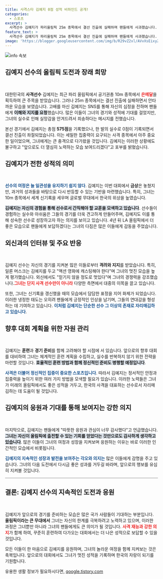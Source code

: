 ```yaml
---
title: 사격스타 김예지 0점 성적 비하인드 공개!
categories:
  - 스포츠
excerpt: >
  사격선수 김예지가 파리올림픽 25m 종목에서 결선 진출에 실패하며 팬들에게 사과했습니다. 그는 4년 뒤 LA 올림픽을 준비하겠다고 결심을 다졌습니다. 전 세계가 주목한 그의 매력적인 모습과 함께, 앞으로의 행보에 기대가 모아집니다.
feature_text: >
  사격선수 김예지가 파리올림픽 25m 종목에서 결선 진출에 실패하며 팬들에게 사과했습니다. 그는 4년 뒤 LA 올림픽을 준비하겠다고 결심을 다졌습니다. 전 세계가 주목한 그의 매력적인 모습과 함께, 앞으로의 행보에 기대가 모아집니다.
image: 'https://blogger.googleusercontent.com/img/b/R29vZ2xl/AVvXsEixyZcFfHzMRdzZMjFBmAUKJYCLCGyLL1o632UiGVXcaFdKo_bkvkuCioo0uUKlGfBVcT3P84aROyZIXSBEx3Aw5nCQ3pTgDom1WDC4m8eifvWiAmWEEVb4x6G_l8C0QH225ldMjyaFvpxGEBGNO37VmDTDMHGhJPq73UglMfDca1-0aw/s1600/blogspot.png'
---
```


<p><img src="https://blogger.googleusercontent.com/img/b/R29vZ2xl/AVvXsEixyZcFfHzMRdzZMjFBmAUKJYCLCGyLL1o632UiGVXcaFdKo_bkvkuCioo0uUKlGfBVcT3P84aROyZIXSBEx3Aw5nCQ3pTgDom1WDC4m8eifvWiAmWEEVb4x6G_l8C0QH225ldMjyaFvpxGEBGNO37VmDTDMHGhJPq73UglMfDca1-0aw/s1600/blogspot.png" alt="info 속보" /></p>

<h2 data-ke-size="size26">김예지 선수의 올림픽 도전과 장래 희망</h2>

<p data-ke-size="size16">&nbsp;</p>

<p data-ke-size="size16">대한민국의 <b>사격선수</b> 김예지는 최근 파리 올림픽에서 공기권총 10m 종목에서 <b><span style="color: #ee2323;">은메달</span></b>을 획득하여 큰 주목을 받았습니다. 그러나 25m 종목에서는 결선 진출에 실패하면서 안타까운 모습을 보였습니다. 고배를 마신 김예지는 SNS를 통해 자신의 심정을 전하며 팬들에게 <b><span style="background-color: #21538527;">이해와 지지를 요청</span></b>했습니다. 많은 이들이 그녀의 경기와 성적에 기대를 걸었지만, 그녀의 실수로 인해 실망감을 안겨드려서 죄송하다는 메시지를 전했습니다.</p>

<p data-ke-size="size16">본선 경기에서 김예지는 총점 <b>575점</b>을 기록했으나, 한 발의 실수로 0점이 기록되면서 결선 진출이 좌절되었습니다. 이는 세밀한 집중력이 요구되는 사격 종목에서 아주 중요한 일이었으며, 그녀에게는 큰 충격으로 다가왔을 것입니다. 김예지는 이러한 상황에도 불구하고 "앞으로도 더 열심히 노력하는 모습 보여드리겠다"고 포부를 밝혔습니다.</p>

<h2 data-ke-size="size26">김예지가 전한 성적의 의미</h2>

<p data-ke-size="size16">&nbsp;</p>

<p data-ke-size="size16"><b><span style="color: #1a5490;">선수의 여정은 늘 일관성을 유지하기 쉽지 않다</span></b>. 김예지는 이번 대회에서 <b>금상</b>은 놓쳤지만, 과거의 성과들을 바탕으로 다시 반등할 수 있는 기반을 마련했습니다. 특히, 그녀는 10m 종목에서 세계 신기록을 세우며 글로벌 무대에서 한국의 위상을 높였습니다.</p>

<p data-ke-size="size16"><b><span style="background-color: #21538527;">김예지는 자신의 경험을 통해 선수로서 간직해야 할 교훈을 모색하고 있습니다</span></b>. 선수들이 경험하는 실수와 아쉬움은 그들의 경기를 더욱 견고하게 만들어주며, 김예지도 이를 통해 성숙한 선수로 성장하고자 하는 의지를 보이고 있습니다. 4년 뒤 LA 올림픽에서 더 좋은 모습으로 팬들에게 보답하겠다는 그녀의 다짐은 많은 이들에게 감동을 주었습니다.</p>

<h2 data-ke-size="size26">외신과의 인터뷰 및 주요 반응</h2>

<p data-ke-size="size16">&nbsp;</p>

<p data-ke-size="size16">김예지 선수는 자신의 경기를 지켜본 많은 이들로부터 <b>격려와 지지</b>를 받았습니다. 특히, 일론 머스크는 김예지를 두고 "액션 영화에 캐스팅해야 한다"며 그녀의 멋진 모습을 높게 평가했습니다. 외신에서도 "믿기지 않을 정도로 멋있다"며 그녀의 경쟁력을 강조했습니다.<b><span style="color: #ee2323;">그녀는 단지 사격 선수만이 아니라</span></b> 다양한 측면에서 대중의 이목을 끌고 있습니다.</p>

<p data-ke-size="size16">또한, 그녀는 신기록을 갱신했을 때의 모습에서 담담한 표정을 지어 화제가 되었습니다. 이러한 냉정한 태도는 오히려 팬들에게 긍정적인 인상을 남기며, 그들의 연대감을 형성하는 데 기여하고 있습니다. <b><span style="color: #1a5490;">이처럼 김예지는 단순한 선수 그 이상의 존재로 자리매김하고 있습니다</span></b>.</p>

<h2 data-ke-size="size26">향후 대회 계획을 위한 자원 관리</h2>

<p data-ke-size="size16">&nbsp;</p>

<p data-ke-size="size16">김예지는 <b>훈련</b>과 <b>경기 준비</b>를 함께 고려해야 할 시점에 서 있습니다. 앞으로의 향후 대회를 대비하여 그녀는 체계적인 훈련 계획을 수립하고, 실수를 반복하지 않기 위한 전략을 마련할 것입니다. <b><span style="background-color: #21538527;">효율적인 훈련 방법과 함께 정신적인 준비도 병행할 예정입니다</span></b>.</p>

<p data-ke-size="size16"><b><span style="color: #1a5490;">사격은 더불어 정신적인 집중이 중요한 스포츠입니다</span></b>. 따라서 김예지는 정서적인 안정과 집중력을 높이기 위한 여러 가지 방법을 모색할 필요가 있습니다. 이러한 노력들은 그녀가 미래의 올림픽에서도 좋은 성적을 거두고, 한국의 사격을 대표하는 선수로서 자리매김하는 데 도움이 될 것입니다.</p>

<h2 data-ke-size="size26">김예지의 응원과 기대를 통해 보여지는 강한 의지</h2>

<p data-ke-size="size16">&nbsp;</p>

<p data-ke-size="size16">마지막으로, 김예지는 팬들에게 "따뜻한 응원과 관심이 너무 감사했다"고 언급했습니다. <b><span style="background-color: #21538527;">그녀는 자신이 올림픽에 출전할 수 있는 기회를 얻었다는 것만으로도 감사하게 생각하고 있습니다</span></b>. 많은 이들이 그녀의 여정과 성장을 지켜보며 응원하는 이유는 바로 이러한 인간적인 모습에서 비롯됩니다.</p>

<p data-ke-size="size16"><b><span style="color: #1a5490;">김예지의 지속적인 성장과 발전을 보여주는 각오와 의지는</span></b> 많은 이들에게 감명을 주고 있습니다. 그녀의 다음 도전에서 다시금 좋은 성과를 거두길 바라며, 앞으로의 행보를 유심히 지켜볼 것입니다.</p>

<hr style="height: 3px; background-color: #ccc; border: none;" />

<h2 data-ke-size="size26">결론: 김예지 선수의 지속적인 도전과 응원</h2>

<p data-ke-size="size16">&nbsp;</p>

<p data-ke-size="size16">김예지가 앞으로의 경기를 준비하는 모습은 많은 국가 사람들이 기대하는 부분입니다. <b>올림픽이라는 큰 무대에서</b> 그녀는 자신의 한계를 극복하려고 노력하고 있으며, 이러한 과정은 그녀뿐만 아니라 그녀의 팬들에게도 큰 의미가 될 것입니다. <b><span style="color: #ee2323;">사격 재능과 강한 의지</span></b>가 함께 하여, 꾸준히 훈련하여 다가오는 대회에서는 더 나은 성적으로 보답할 수 있을 것입니다.</p>

<p data-ke-size="size16">모든 이들이 한 마음으로 김예지를 응원하며, 그녀의 놀라운 여정을 함께 지켜보는 것은 축복입니다. 앞으로의 대회에서도 그녀가 멋진 성적을 기록하며 한국의 자랑이 되기를 기원합니다.</p>
유용한 생활 정보가 필요하시다면, <a href="https://qoogle.tistory.com" rel="dofollow">qoogle.tistory.com</a>


